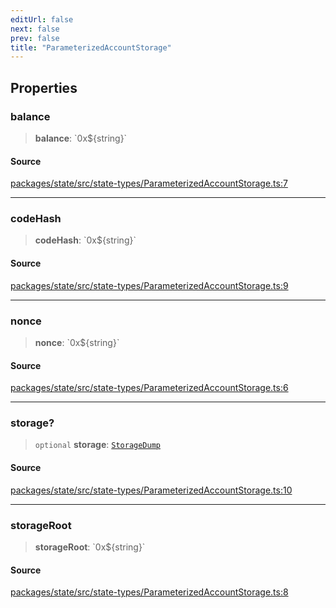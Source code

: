 ```yaml
---
editUrl: false
next: false
prev: false
title: "ParameterizedAccountStorage"
---
```


## Properties

### balance

> **balance**: \`0x$\{string\}\`

#### Source

[packages/state/src/state-types/ParameterizedAccountStorage.ts:7](https://github.com/evmts/tevm-monorepo/blob/main/packages/state/src/state-types/ParameterizedAccountStorage.ts#L7)

***

### codeHash

> **codeHash**: \`0x$\{string\}\`

#### Source

[packages/state/src/state-types/ParameterizedAccountStorage.ts:9](https://github.com/evmts/tevm-monorepo/blob/main/packages/state/src/state-types/ParameterizedAccountStorage.ts#L9)

***

### nonce

> **nonce**: \`0x$\{string\}\`

#### Source

[packages/state/src/state-types/ParameterizedAccountStorage.ts:6](https://github.com/evmts/tevm-monorepo/blob/main/packages/state/src/state-types/ParameterizedAccountStorage.ts#L6)

***

### storage?

> `optional` **storage**: [`StorageDump`](/reference/tevm/common/interfaces/storagedump/)

#### Source

[packages/state/src/state-types/ParameterizedAccountStorage.ts:10](https://github.com/evmts/tevm-monorepo/blob/main/packages/state/src/state-types/ParameterizedAccountStorage.ts#L10)

***

### storageRoot

> **storageRoot**: \`0x$\{string\}\`

#### Source

[packages/state/src/state-types/ParameterizedAccountStorage.ts:8](https://github.com/evmts/tevm-monorepo/blob/main/packages/state/src/state-types/ParameterizedAccountStorage.ts#L8)
